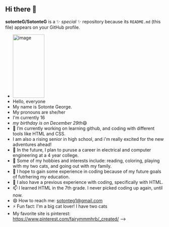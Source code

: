## Hi there 👋
**sotonteG/SotonteG** is a ✨ _special_ ✨ repository because its `README.md` (this file) appears on your GitHub profile.
- <img width="100" height="200" alt="image" src="https://github.com/user-attachments/assets/0511a4d0-f900-416a-afb6-e164ff3daeb6" />
- Hello, everyone
- My name is Sotonte George.
- My pronouns are she/her
- I'm currently 16 
- *my birthday is on December 29th*😄 
- 🔭 I’m currently working on learning github, and coding with different tools like HTML and CSS. 
- I am also a rising senior in high school, and i'm really excited for the new adventures ahead!
- 🌱 In the future, I plan to puruse a career in electrical and computer engineering at a 4 year college.
- 👯 Some of my hobbies and interests include: reading, coloring, playing with my two cats, and going out with my family.
- 🤔 I hope to gain some experience in coding because of my future goals of futrhering my education.
- 💬 I also have a previous experience with coding, specifically with HTML.
- 📫 I learned HTML in the 7th grade. I never picked coding up again, until now. 
- 😄 How to reach me: sotonteg1@gmail.com
- ⚡ Fun fact: I'm a big cat lover! I have two cats
- My favorite site is pinterest: https://www.pinterest.com/fairymmmhrb/_created/
-->
